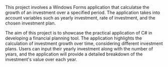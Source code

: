 This project involves a Windows Forms application that calculatse the growth of 
an investment over a specified period. The application takes into account variables
such as yearly investment, rate of investment, and the chosen investment plan.

The aim of this project is to showcase the practical application of C# in 
developing a financial planning tool. The application highlights the calculation of
investment growth over time, considering different investment plans. Users can input
their yearly investment along with the number of years, and the application will provide a
detailed breakdown of the investment's value over each year.
